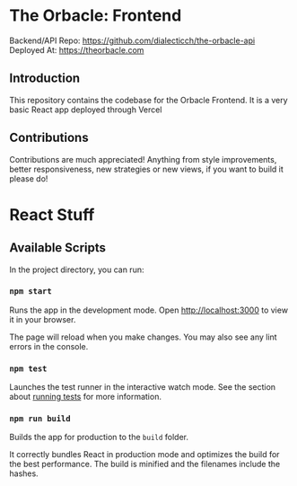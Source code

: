 # The Orbacle: Frontend

Backend/API Repo: https://github.com/dialecticch/the-orbacle-api  
Deployed At: https://theorbacle.com

## Introduction

This repository contains the codebase for the Orbacle Frontend. It is a very basic React app deployed through Vercel

## Contributions

Contributions are much appreciated!
Anything from style improvements, better responsiveness, new strategies or new views, if you want to build it please do!

# React Stuff

## Available Scripts

In the project directory, you can run:

### `npm start`

Runs the app in the development mode. Open [http://localhost:3000](http://localhost:3000) to view it in your browser.

The page will reload when you make changes. You may also see any lint errors in the console.

### `npm test`

Launches the test runner in the interactive watch mode. See the section about [running tests](https://facebook.github.io/create-react-app/docs/running-tests) for more information.

### `npm run build`

Builds the app for production to the `build` folder.

It correctly bundles React in production mode and optimizes the build for the best performance. The build is minified and the filenames include the hashes.
